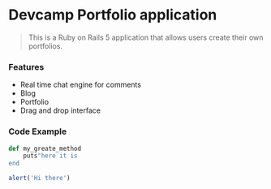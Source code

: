 
# Devcamp Portfolio application

> This is a Ruby on Rails 5 application that allows users create their own portfolios.

### Features

- Real time chat engine for comments
- Blog
- Portfolio 
- Drag and drop interface

### Code Example

```ruby
def my_greate_method
    puts"here it is
end
```

```javascript
alert('Hi there')
```